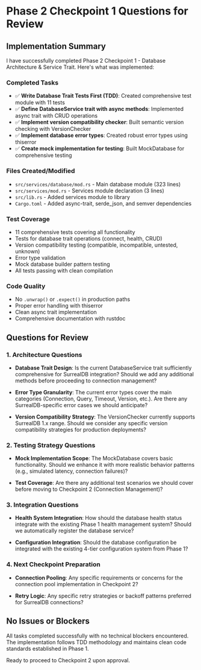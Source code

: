 # Phase 2 Checkpoint 1 Questions for Review

## Implementation Summary

I have successfully completed Phase 2 Checkpoint 1 - Database Architecture & Service Trait. Here's what was implemented:

### Completed Tasks
- ✅ **Write Database Trait Tests First (TDD)**: Created comprehensive test module with 11 tests
- ✅ **Define DatabaseService trait with async methods**: Implemented async trait with CRUD operations
- ✅ **Implement version compatibility checker**: Built semantic version checking with VersionChecker
- ✅ **Implement database error types**: Created robust error types using thiserror
- ✅ **Create mock implementation for testing**: Built MockDatabase for comprehensive testing

### Files Created/Modified
- `src/services/database/mod.rs` - Main database module (323 lines)
- `src/services/mod.rs` - Services module declaration (3 lines)
- `src/lib.rs` - Added services module to library
- `Cargo.toml` - Added async-trait, serde_json, and semver dependencies

### Test Coverage
- 11 comprehensive tests covering all functionality
- Tests for database trait operations (connect, health, CRUD)
- Version compatibility testing (compatible, incompatible, untested, unknown)
- Error type validation
- Mock database builder pattern testing
- All tests passing with clean compilation

### Code Quality
- No `.unwrap()` or `.expect()` in production paths
- Proper error handling with thiserror
- Clean async trait implementation
- Comprehensive documentation with rustdoc

## Questions for Review

### 1. Architecture Questions
- **Database Trait Design**: Is the current DatabaseService trait sufficiently comprehensive for SurrealDB integration? Should we add any additional methods before proceeding to connection management?

- **Error Type Granularity**: The current error types cover the main categories (Connection, Query, Timeout, Version, etc.). Are there any SurrealDB-specific error cases we should anticipate?

- **Version Compatibility Strategy**: The VersionChecker currently supports SurrealDB 1.x range. Should we consider any specific version compatibility strategies for production deployments?

### 2. Testing Strategy Questions
- **Mock Implementation Scope**: The MockDatabase covers basic functionality. Should we enhance it with more realistic behavior patterns (e.g., simulated latency, connection failures)?

- **Test Coverage**: Are there any additional test scenarios we should cover before moving to Checkpoint 2 (Connection Management)?

### 3. Integration Questions
- **Health System Integration**: How should the database health status integrate with the existing Phase 1 health management system? Should we automatically register the database service?

- **Configuration Integration**: Should the database configuration be integrated with the existing 4-tier configuration system from Phase 1?

### 4. Next Checkpoint Preparation
- **Connection Pooling**: Any specific requirements or concerns for the connection pool implementation in Checkpoint 2?

- **Retry Logic**: Any specific retry strategies or backoff patterns preferred for SurrealDB connections?

## No Issues or Blockers

All tasks completed successfully with no technical blockers encountered. The implementation follows TDD methodology and maintains clean code standards established in Phase 1.

Ready to proceed to Checkpoint 2 upon approval.